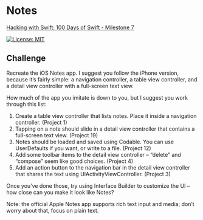 # Notes

[Hacking with Swift: 100 Days of Swift - Milestone 7][1]

[![License: MIT](https://img.shields.io/badge/License-MIT-yellow.svg)](https://opensource.org/licenses/MIT)

## Challenge

Recreate the iOS Notes app. I suggest you follow the iPhone version, because it’s fairly simple: a navigation controller, a table view controller, and a detail view controller with a full-screen text view.

How much of the app you imitate is down to you, but I suggest you work through this list:

1. Create a table view controller that lists notes. Place it inside a navigation controller. (Project 1)
2. Tapping on a note should slide in a detail view controller that contains a full-screen text view. (Project 19)
3. Notes should be loaded and saved using Codable. You can use UserDefaults if you want, or write to a file. (Project 12)
4. Add some toolbar items to the detail view controller – “delete” and “compose” seem like good choices. (Project 4)
5. Add an action button to the navigation bar in the detail view controller that shares the text using UIActivityViewController. (Project 3)

Once you’ve done those, try using Interface Builder to customize the UI – how close can you make it look like Notes?

Note: the official Apple Notes app supports rich text input and media; don’t worry about that, focus on plain text.

[1]: https://www.hackingwithswift.com/100/74
